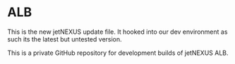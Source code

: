 # ALB
This is the new jetNEXUS update file. It hooked into our dev environment 
as such its the latest but untested version.

This is a private GitHub repository for development builds of jetNEXUS ALB.

